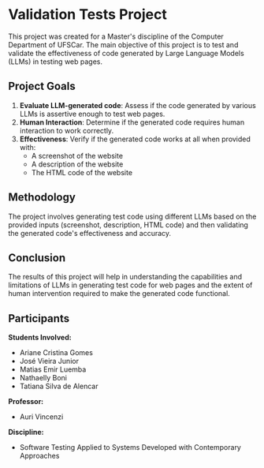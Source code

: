# Validation Tests Project

This project was created for a Master's discipline of the Computer Department of UFSCar. The main objective of this project is to test and validate the effectiveness of code generated by Large Language Models (LLMs) in testing web pages. 

## Project Goals

1. **Evaluate LLM-generated code**: Assess if the code generated by various LLMs is assertive enough to test web pages.
2. **Human Interaction**: Determine if the generated code requires human interaction to work correctly.
3. **Effectiveness**: Verify if the generated code works at all when provided with:
   - A screenshot of the website
   - A description of the website
   - The HTML code of the website

## Methodology

The project involves generating test code using different LLMs based on the provided inputs (screenshot, description, HTML code) and then validating the generated code's effectiveness and accuracy.

## Conclusion

The results of this project will help in understanding the capabilities and limitations of LLMs in generating test code for web pages and the extent of human intervention required to make the generated code functional.

## Participants

**Students Involved:**
- Ariane Cristina Gomes
- José Vieira Junior
- Matias Emir Luemba
- Nathaelly Boni
- Tatiana Silva de Alencar

**Professor:**
- Auri Vincenzi

**Discipline:**
- Software Testing Applied to Systems Developed with Contemporary Approaches
